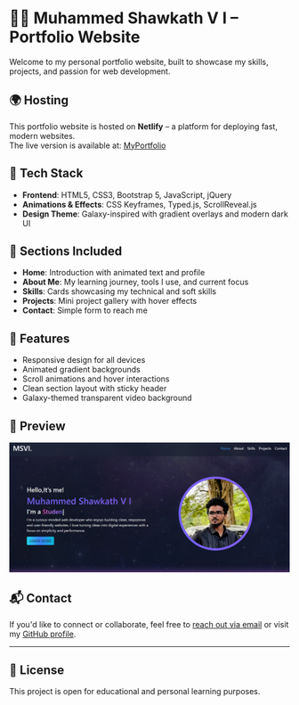 # 🧑‍💻 Muhammed Shawkath V I – Portfolio Website

Welcome to my personal portfolio website, built to showcase my skills, projects, and passion for web development.

## 🌍 Hosting

This portfolio website is hosted on **Netlify** – a platform for deploying fast, modern websites.  
The live version is available at: [MyPortfolio](https://shawkath.netlify.app/) 

## 🚀 Tech Stack

- **Frontend**: HTML5, CSS3, Bootstrap 5, JavaScript, jQuery
- **Animations & Effects**: CSS Keyframes, Typed.js, ScrollReveal.js
- **Design Theme**: Galaxy-inspired with gradient overlays and modern dark UI

## 📁 Sections Included

- **Home**: Introduction with animated text and profile
- **About Me**: My learning journey, tools I use, and current focus
- **Skills**: Cards showcasing my technical and soft skills
- **Projects**: Mini project gallery with hover effects
- **Contact**: Simple form to reach me

## 🎯 Features

- Responsive design for all devices  
- Animated gradient backgrounds  
- Scroll animations and hover interactions  
- Clean section layout with sticky header  
- Galaxy-themed transparent video background

## 📸 Preview

![Portfolio Screenshot](https://github.com/shawkath73/Portfolio-Website/blob/main/Screenshot_22-6-2025_13219_shawkath.netlify.app.jpeg?raw=true)

## 📬 Contact

If you'd like to connect or collaborate, feel free to [reach out via email](mailto:shawkathvimuhammed@gmail.com) or visit my [GitHub profile](https://github.com/shawkath73).

---

## 📝 License

This project is open for educational and personal learning purposes.
